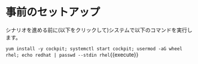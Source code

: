 # 事前のセットアップ
シナリオを進める前に(以下をクリックして)システムで以下のコマンドを実行します。

`yum install -y cockpit; systemctl start cockpit; usermod -aG wheel rhel; echo redhat | passwd --stdin rhel`{{execute}}
